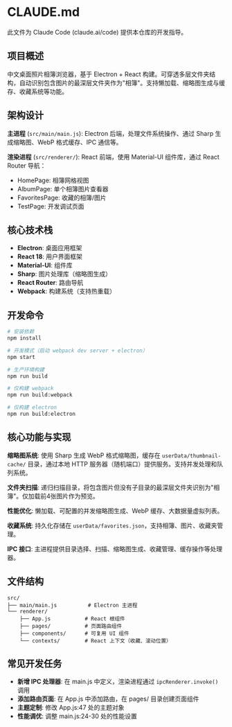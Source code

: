 # CLAUDE.md

此文件为 Claude Code (claude.ai/code) 提供本仓库的开发指导。

## 项目概述

中文桌面照片相簿浏览器，基于 Electron + React 构建。可穿透多层文件夹结构，自动识别包含图片的最深层文件夹作为"相簿"。支持懒加载、缩略图生成与缓存、收藏系统等功能。

## 架构设计

**主进程** (`src/main/main.js`): Electron 后端，处理文件系统操作、通过 Sharp 生成缩略图、WebP 格式缓存、IPC 通信等。

**渲染进程** (`src/renderer/`): React 前端，使用 Material-UI 组件库，通过 React Router 导航：
- HomePage: 相簿网格视图
- AlbumPage: 单个相簿图片查看器
- FavoritesPage: 收藏的相簿/图片
- TestPage: 开发调试页面

## 核心技术栈

- **Electron**: 桌面应用框架
- **React 18**: 用户界面框架
- **Material-UI**: 组件库
- **Sharp**: 图片处理库（缩略图生成）
- **React Router**: 路由导航
- **Webpack**: 构建系统（支持热重载）

## 开发命令

```bash
# 安装依赖
npm install

# 开发模式（启动 webpack dev server + electron）
npm start

# 生产环境构建
npm run build

# 仅构建 webpack
npm run build:webpack

# 仅构建 electron
npm run build:electron
```

## 核心功能与实现

**缩略图系统**: 使用 Sharp 生成 WebP 格式缩略图，缓存在 `userData/thumbnail-cache/` 目录，通过本地 HTTP 服务器（随机端口）提供服务。支持并发处理和队列系统。

**文件夹扫描**: 递归扫描目录，将包含图片但没有子目录的最深层文件夹识别为"相簿"。仅加载前4张图片作为预览。

**性能优化**: 懒加载、可配置的并发缩略图生成、WebP 缓存、大数据量虚拟列表。

**收藏系统**: 持久化存储在 `userData/favorites.json`，支持相簿、图片、收藏夹管理。

**IPC 接口**: 主进程提供目录选择、扫描、缩略图生成、收藏管理、缓存操作等处理器。

## 文件结构

```
src/
├── main/main.js          # Electron 主进程
└── renderer/
    ├── App.js           # React 根组件
    ├── pages/           # 页面路由组件
    ├── components/      # 可复用 UI 组件
    └── contexts/        # React 上下文（收藏、滚动位置）
```

## 常见开发任务

- **新增 IPC 处理器**: 在 main.js 中定义，渲染进程通过 `ipcRenderer.invoke()` 调用
- **添加路由页面**: 在 App.js 中添加路由，在 pages/ 目录创建页面组件
- **主题定制**: 修改 App.js:47 处的主题对象
- **性能调优**: 调整 main.js:24-30 处的性能设置